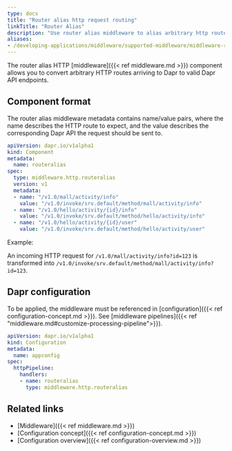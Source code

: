 ```yaml
---
type: docs
title: "Router alias http request routing"
linkTitle: "Router Alias"
description: "Use router alias middleware to alias arbitrary http routes to Dapr endpoints"
aliases:
- /developing-applications/middleware/supported-middleware/middleware-routeralias/
---
```


The router alias HTTP [middleware]({{< ref middleware.md >}}) component allows you to convert arbitrary HTTP routes arriving to Dapr to valid Dapr API endpoints.

## Component format

The router alias middleware metadata contains name/value pairs, where the name describes the HTTP route to expect, and the value describes the corresponding Dapr API the request should be sent to.

```yaml
apiVersion: dapr.io/v1alpha1
kind: Component
metadata:
  name: routeralias 
spec:
  type: middleware.http.routeralias
  version: v1
  metadata:
  - name: "/v1.0/mall/activity/info"
    value: "/v1.0/invoke/srv.default/method/mall/activity/info"
  - name: "/v1.0/hello/activity/{id}/info"
    value: "/v1.0/invoke/srv.default/method/hello/activity/info"
  - name: "/v1.0/hello/activity/{id}/user"
    value: "/v1.0/invoke/srv.default/method/hello/activity/user"
```

Example:

An incoming HTTP request for `/v1.0/mall/activity/info?id=123` is transformed into `/v1.0/invoke/srv.default/method/mall/activity/info?id=123`.

## Dapr configuration

To be applied, the middleware must be referenced in [configuration]({{< ref configuration-concept.md >}}). See [middleware pipelines]({{< ref "middleware.md#customize-processing-pipeline">}}).

```yaml
apiVersion: dapr.io/v1alpha1
kind: Configuration
metadata:
  name: appconfig
spec:
  httpPipeline:
    handlers:
    - name: routeralias 
      type: middleware.http.routeralias
```

## Related links

- [Middleware]({{< ref middleware.md >}})
- [Configuration concept]({{< ref configuration-concept.md >}})
- [Configuration overview]({{< ref configuration-overview.md >}})
